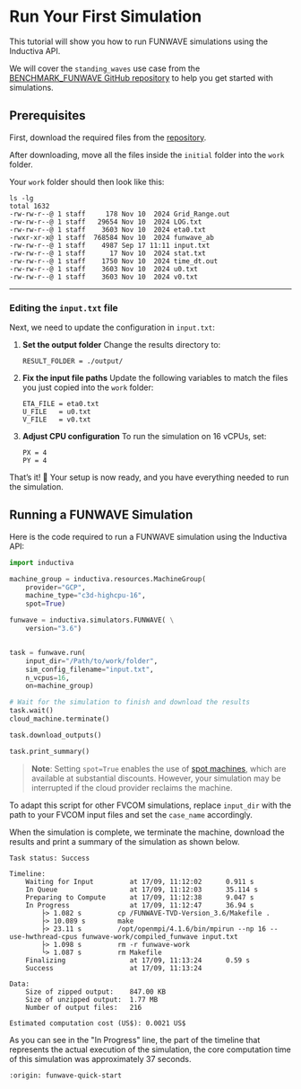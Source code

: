 # Run Your First Simulation
This tutorial will show you how to run FUNWAVE simulations using the Inductiva API. 

We will cover the `standing_waves` use case from the [BENCHMARK_FUNWAVE GitHub repository](https://github.com/fengyanshi/BENCHMARK_FUNWAVE/tree/master) to help you get started with simulations.


## Prerequisites

First, download the required files from the [repository](https://github.com/fengyanshi/BENCHMARK_FUNWAVE/tree/master/standing_waves).

After downloading, move all the files inside the `initial` folder into the `work` folder.

Your `work` folder should then look like this:

```
ls -lg
total 1632
-rw-rw-r--@ 1 staff     178 Nov 10  2024 Grid_Range.out
-rw-rw-r--@ 1 staff   29654 Nov 10  2024 LOG.txt
-rw-rw-r--@ 1 staff    3603 Nov 10  2024 eta0.txt
-rwxr-xr-x@ 1 staff  768584 Nov 10  2024 funwave_ab
-rw-rw-r--@ 1 staff    4987 Sep 17 11:11 input.txt
-rw-rw-r--@ 1 staff      17 Nov 10  2024 stat.txt
-rw-rw-r--@ 1 staff    1750 Nov 10  2024 time_dt.out
-rw-rw-r--@ 1 staff    3603 Nov 10  2024 u0.txt
-rw-rw-r--@ 1 staff    3603 Nov 10  2024 v0.txt
```

---

### Editing the `input.txt` file

Next, we need to update the configuration in `input.txt`:

1. **Set the output folder**
   Change the results directory to:

   ```
   RESULT_FOLDER = ./output/
   ```

2. **Fix the input file paths**
   Update the following variables to match the files you just copied into the `work` folder:

   ```
   ETA_FILE = eta0.txt
   U_FILE   = u0.txt
   V_FILE   = v0.txt
   ```

3. **Adjust CPU configuration**
   To run the simulation on 16 vCPUs, set:

   ```
   PX = 4
   PY = 4
   ```

That’s it! 🎉
Your setup is now ready, and you have everything needed to run the simulation.


## Running a FUNWAVE Simulation
Here is the code required to run a FUNWAVE simulation using the Inductiva API:

```python
import inductiva

machine_group = inductiva.resources.MachineGroup(
    provider="GCP",
    machine_type="c3d-highcpu-16",
    spot=True)

funwave = inductiva.simulators.FUNWAVE( \
    version="3.6")


task = funwave.run(
    input_dir="/Path/to/work/folder",
    sim_config_filename="input.txt",
    n_vcpus=16,
    on=machine_group)

# Wait for the simulation to finish and download the results
task.wait()
cloud_machine.terminate()

task.download_outputs()

task.print_summary()
```

> **Note**: Setting `spot=True` enables the use of [spot machines](../how-it-works/machines/spot-machines.md), which are available at substantial discounts. 
> However, your simulation may be interrupted if the cloud provider reclaims the machine.

To adapt this script for other FVCOM simulations, replace `input_dir` with the
path to your FVCOM input files and set the `case_name` accordingly.

When the simulation is complete, we terminate the machine, download the results and print a summary of the simulation as shown below.

```
Task status: Success

Timeline:
	Waiting for Input         at 17/09, 11:12:02      0.911 s
	In Queue                  at 17/09, 11:12:03      35.114 s
	Preparing to Compute      at 17/09, 11:12:38      9.047 s
	In Progress               at 17/09, 11:12:47      36.94 s
		├> 1.082 s         cp /FUNWAVE-TVD-Version_3.6/Makefile .
		├> 10.089 s        make
		├> 23.11 s         /opt/openmpi/4.1.6/bin/mpirun --np 16 --use-hwthread-cpus funwave-work/compiled_funwave input.txt
		├> 1.098 s         rm -r funwave-work
		└> 1.087 s         rm Makefile
	Finalizing                at 17/09, 11:13:24      0.59 s
	Success                   at 17/09, 11:13:24      

Data:
	Size of zipped output:    847.00 KB
	Size of unzipped output:  1.77 MB
	Number of output files:   216

Estimated computation cost (US$): 0.0021 US$
```

As you can see in the "In Progress" line, the part of the timeline that represents the actual execution of the simulation, 
the core computation time of this simulation was approximately 37 seconds.

```{banner_small}
:origin: funwave-quick-start
```

